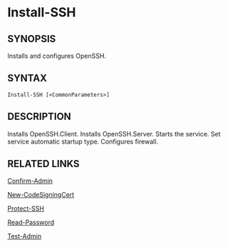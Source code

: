 # Install-SSH

## SYNOPSIS
Installs and configures OpenSSH.

## SYNTAX
```
Install-SSH [<CommonParameters>]
```

## DESCRIPTION
Installs OpenSSH.Client.
Installs OpenSSH.Server.
Starts the service.
Set service automatic startup type.
Configures firewall.

## RELATED LINKS
[Confirm-Admin](Confirm-Admin.md)

[New-CodeSigningCert](New-CodeSigningCert.md)

[Protect-SSH](Protect-SSH.md)

[Read-Password](Read-Password.md)

[Test-Admin](Test-Admin.md)


